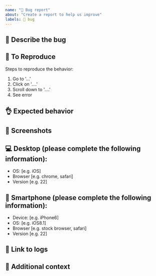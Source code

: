 ```yaml
---
name: "🐛 Bug report"
about: "Create a report to help us improve"
labels: 🐛 bug
---
```


## 🐛 Describe the bug

<!-- A clear and concise description of what the bug is. -->

## 👣 To Reproduce

Steps to reproduce the behavior:

1. Go to '...'
2. Click on '....'
3. Scroll down to '....'
4. See error

## 👌 Expected behavior

<!-- A clear and concise description of what you expected to happen. -->

## 📸 Screenshots

<!-- If applicable, add screenshots to help explain your problem. -->

## 💻 Desktop (please complete the following information):

-   OS: [e.g. iOS]
-   Browser [e.g. chrome, safari]
-   Version [e.g. 22]

## 📱 Smartphone (please complete the following information):

-   Device: [e.g. iPhone6]
-   OS: [e.g. iOS8.1]
-   Browser [e.g. stock browser, safari]
-   Version [e.g. 22]

## 🔗 Link to logs

<!-- Create a [GIST](https://gist.github.com) which is a paste of your full logs, and link them here. -->
<!-- Do NOT paste your full logs here, as it will make this issue very long and hard to read! -->

## 📢 Additional context

<!-- Add any other context about the problem here. -->
